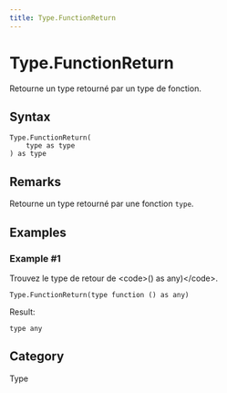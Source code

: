 ```yaml
---
title: Type.FunctionReturn
---
```


# Type.FunctionReturn


Retourne un type retourné par un type de fonction.


## Syntax

```powerquery
Type.FunctionReturn(
    type as type
) as type
```


## Remarks

Retourne un type retourné par une fonction <code>type</code>.


## Examples

### Example #1 
Trouvez le type de retour de &lt;code&gt;() as any)&lt;/code&gt;.
```powerquery
Type.FunctionReturn(type function () as any)
```

Result: 
```powerquery
type any
```




## Category
Type
